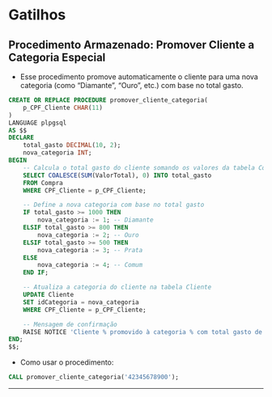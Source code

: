 # Gatilhos

## **Procedimento Armazenado**: **Promover Cliente a Categoria Especial**

- Esse procedimento promove automaticamente o cliente para uma nova categoria (como “Diamante”, “Ouro”, etc.) com base no total gasto.

```sql
CREATE OR REPLACE PROCEDURE promover_cliente_categoria(
    p_CPF_Cliente CHAR(11)
)
LANGUAGE plpgsql
AS $$
DECLARE
    total_gasto DECIMAL(10, 2);
    nova_categoria INT;
BEGIN
    -- Calcula o total gasto do cliente somando os valores da tabela Compra
    SELECT COALESCE(SUM(ValorTotal), 0) INTO total_gasto
    FROM Compra
    WHERE CPF_Cliente = p_CPF_Cliente;

    -- Define a nova categoria com base no total gasto
    IF total_gasto >= 1000 THEN
        nova_categoria := 1; -- Diamante
    ELSIF total_gasto >= 800 THEN
        nova_categoria := 2; -- Ouro
    ELSIF total_gasto >= 500 THEN
        nova_categoria := 3; -- Prata
    ELSE
        nova_categoria := 4; -- Comum
    END IF;

    -- Atualiza a categoria do cliente na tabela Cliente
    UPDATE Cliente
    SET idCategoria = nova_categoria
    WHERE CPF_Cliente = p_CPF_Cliente;

    -- Mensagem de confirmação
    RAISE NOTICE 'Cliente % promovido à categoria % com total gasto de %', p_CPF_Cliente, nova_categoria, total_gasto;
END;
$$;
```

- Como usar o procedimento:

```sql
CALL promover_cliente_categoria('42345678900');
```

---